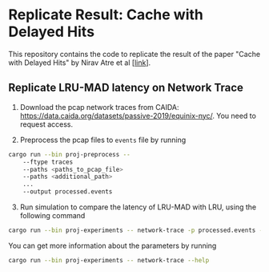 # Replicate Result: Cache with Delayed Hits

This repository contains the code to replicate the result of the paper "Cache with Delayed Hits" by Nirav Atre et al \[[link](https://dl.acm.org/doi/10.1145/3387514.3405883)\].

## Replicate LRU-MAD latency on Network Trace

1. Download the pcap network traces from CAIDA: <https://data.caida.org/datasets/passive-2019/equinix-nyc/>. You need to request access.

2. Preprocess the pcap files to `events` file by running

```sh
cargo run --bin proj-preprocess -- 
    --ftype traces 
    --paths <paths_to_pcap_file> 
    --paths <additional_path>
    ... 
    --output processed.events
```

3. Run simulation to compare the latency of LRU-MAD with LRU, using the following command

```sh
cargo run --bin proj-experiments -- network-trace -p processed.events -k <number-of-caches> -c <cache-capacity> -l <latency>
```

You can get more information about the parameters by running

```sh
cargo run --bin proj-experiments -- network-trace --help
```

